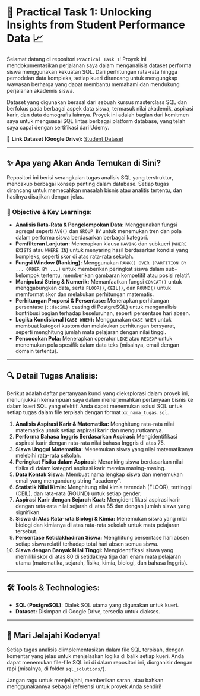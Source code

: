 # 🚀 Practical Task 1: Unlocking Insights from Student Performance Data 📈

Selamat datang di repositori `Practical Task 1`! Proyek ini mendokumentasikan perjalanan saya dalam menganalisis dataset performa siswa menggunakan kekuatan SQL. Dari perhitungan rata-rata hingga pemodelan data kompleks, setiap kueri dirancang untuk mengungkap wawasan berharga yang dapat membantu memahami dan mendukung perjalanan akademis siswa.

Dataset yang digunakan berasal dari sebuah kursus masterclass SQL dan berfokus pada berbagai aspek data siswa, termasuk nilai akademik, aspirasi karir, dan data demografis lainnya. Proyek ini adalah bagian dari komitmen saya untuk menguasai SQL lintas berbagai platform database, yang telah saya capai dengan sertifikasi dari Udemy.

🔗 **Link Dataset (Google Drive):** [Student Dataset](https://drive.google.com/file/d/1ceciC5wagE8EZo-IRTIvq2TEzDav1NYD/view?usp=sharing)

---

## ✨ Apa yang Akan Anda Temukan di Sini?

Repositori ini berisi serangkaian tugas analisis SQL yang terstruktur, mencakup berbagai konsep penting dalam database. Setiap tugas dirancang untuk memecahkan masalah bisnis atau analitis tertentu, dan hasilnya disajikan dengan jelas.

### 🎯 Objective & Key Learnings:

* **Analisis Rata-Rata & Pengelompokan Data:** Menggunakan fungsi agregat seperti `AVG()` dan `GROUP BY` untuk menemukan tren dan pola dalam performa siswa berdasarkan berbagai kategori.
* **Pemfilteran Lanjutan:** Menerapkan klausa `HAVING` dan subkueri (`WHERE EXISTS` atau `WHERE IN`) untuk menyaring hasil berdasarkan kondisi yang kompleks, seperti skor di atas rata-rata sekolah.
* **Fungsi Window (Ranking):** Menggunakan `RANK() OVER (PARTITION BY ... ORDER BY ...)` untuk memberikan peringkat siswa dalam sub-kelompok tertentu, memberikan gambaran kompetitif atau posisi relatif.
* **Manipulasi String & Numerik:** Memanfaatkan fungsi `CONCAT()` untuk menggabungkan data, serta `FLOOR()`, `CEIL()`, dan `ROUND()` untuk memformat skor dan melakukan perhitungan matematis.
* **Perhitungan Proporsi & Persentase:** Menerapkan perhitungan persentase (`::decimal` casting di PostgreSQL) untuk menganalisis kontribusi bagian terhadap keseluruhan, seperti persentase hari absen.
* **Logika Kondisional (`CASE WHEN`):** Menggunakan `CASE WHEN` untuk membuat kategori kustom dan melakukan perhitungan bersyarat, seperti menghitung jumlah mata pelajaran dengan nilai tinggi.
* **Pencocokan Pola:** Menerapkan operator `LIKE` atau `REGEXP` untuk menemukan pola spesifik dalam data teks (misalnya, email dengan domain tertentu).

---

## 🔍 Detail Tugas Analisis:

Berikut adalah daftar pertanyaan kunci yang dieksplorasi dalam proyek ini, menunjukkan kemampuan saya dalam menerjemahkan pertanyaan bisnis ke dalam kueri SQL yang efektif. Anda dapat menemukan solusi SQL untuk setiap tugas dalam file terpisah dengan format `xx_nama_tugas.sql`.

1.  **Analisis Aspirasi Karir & Matematika:** Menghitung rata-rata nilai matematika untuk setiap aspirasi karir dan mengurutkannya.
2.  **Performa Bahasa Inggris Berdasarkan Aspirasi:** Mengidentifikasi aspirasi karir dengan rata-rata nilai bahasa Inggris di atas 75.
3.  **Siswa Unggul Matematika:** Menemukan siswa yang nilai matematikanya melebihi rata-rata sekolah.
4.  **Peringkat Fisika dalam Aspirasi:** Meranking siswa berdasarkan nilai fisika di dalam kategori aspirasi karir mereka masing-masing.
5.  **Data Kontak Siswa:** Membuat nama lengkap siswa dan menemukan email yang mengandung string "academy".
6.  **Statistik Nilai Kimia:** Menghitung nilai kimia terendah (FLOOR), tertinggi (CEIL), dan rata-rata (ROUND) untuk setiap gender.
7.  **Aspirasi Karir dengan Sejarah Kuat:** Mengidentifikasi aspirasi karir dengan rata-rata nilai sejarah di atas 85 dan dengan jumlah siswa yang signifikan.
8.  **Siswa di Atas Rata-rata Biologi & Kimia:** Menemukan siswa yang nilai biologi dan kimianya di atas rata-rata sekolah untuk mata pelajaran tersebut.
9.  **Persentase Ketidakhadiran Siswa:** Menghitung persentase hari absen setiap siswa relatif terhadap total hari absen semua siswa.
10. **Siswa dengan Banyak Nilai Tinggi:** Mengidentifikasi siswa yang memiliki skor di atas 80 di setidaknya tiga dari enam mata pelajaran utama (matematika, sejarah, fisika, kimia, biologi, dan bahasa Inggris).

---

## 🛠️ Tools & Technologies:

* **SQL (PostgreSQL):** Dialek SQL utama yang digunakan untuk kueri.
* **Dataset:** Disimpan di Google Drive, tersedia untuk diakses.

---

## 🚀 Mari Jelajahi Kodenya!

Setiap tugas analisis diimplementasikan dalam file SQL terpisah, dengan komentar yang jelas untuk menjelaskan logika di balik setiap kueri. Anda dapat menemukan file-file SQL ini di dalam repositori ini, diorganisir dengan rapi (misalnya, di folder `sql_solutions/`).

Jangan ragu untuk menjelajahi, memberikan saran, atau bahkan menggunakannya sebagai referensi untuk proyek Anda sendiri!

